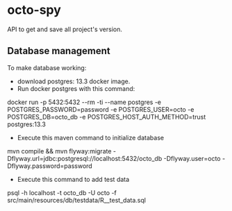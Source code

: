 # octo-spy

API to get and save all project's version.

## Database management

To make database working:

- download postgres: 13.3 docker image.
- Run docker postgres with this command:

docker run -p 5432:5432 --rm -ti --name postgres -e POSTGRES_PASSWORD=password -e POSTGRES_USER=octo -e
POSTGRES_DB=octo_db -e POSTGRES_HOST_AUTH_METHOD=trust postgres:13.3

- Execute this maven command to initialize database

mvn compile && mvn flyway:migrate -Dflyway.url=jdbc:postgresql://localhost:5432/octo_db -Dflyway.user=octo
-Dflyway.password=password

- Execute this command to add test data

psql -h localhost -t octo_db -U octo -f src/main/resources/db/testdata/R__test_data.sql
